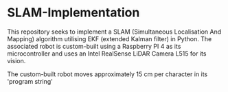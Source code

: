 # SLAM-Implementation

This repository seeks to implement a SLAM (Simultaneous Localisation And Mapping) algorithm utilising EKF (extended Kalman filter) in Python. The associated robot is custom-built using a Raspberry PI 4 as its microcontroller and uses an Intel RealSense LiDAR Camera L515 for its vision.

The custom-built robot moves approximately 15 cm per character in its 'program string'
